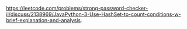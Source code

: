 https://leetcode.com/problems/strong-password-checker-ii/discuss/2138969/JavaPython-3-Use-HashSet-to-count-conditions-w-brief-explanation-and-analysis.